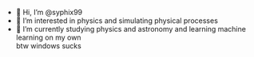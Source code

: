 - 👋 Hi, I’m @syphix99
- 👀 I’m interested in physics and simulating physical processes
- 🌱 I’m currently studying physics and astronomy and learning machine learning on my own\
btw windows sucks
<!---
syphix99/syphix99 is a ✨ special ✨ repository because its `README.md` (this file) appears on your GitHub profile.
You can click the Preview link to take a look at your changes.
--->
